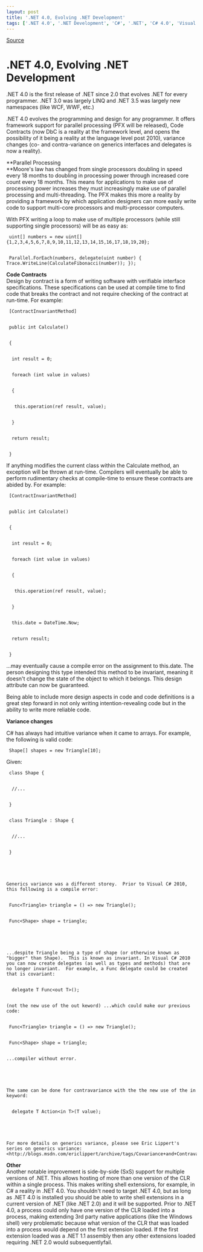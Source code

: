 ```yaml
---
layout: post
title: '.NET 4.0, Evolving .NET Development'
tags: ['.NET 4.0', '.NET Development', 'C#', '.NET', 'C# 4.0', 'Visual Studio 2010', 'msmvps']
---
```

[Source](http://blogs.msmvps.com/peterritchie/2008/11/12/net-4-0-evolving-net-development/ "Permalink to .NET 4.0, Evolving .NET Development")

# .NET 4.0, Evolving .NET Development

.NET 4.0 is the first release of .NET since 2.0 that evolves .NET for every programmer. .NET 3.0 was largely LINQ and .NET 3.5 was largely new namespaces (like WCF, WWF, etc.) 

.NET 4.0 evolves the programming and design for any programmer. It offers framework support for parallel processing (PFX will be released), Code Contracts (now DbC is a reality at the framework level, and opens the possibility of it being a reality at the language level post 2010), variance changes (co- and contra-variance on generics interfaces and delegates is now a reality). 

**Parallel Processing   
**Moore's law has changed from single processors doubling in speed every 18 months to doubling in processing power through increased core count every 18 months. This means for applications to make use of processing power increases they must increasingly make use of parallel processing and multi-threading. The PFX makes this more a reality by providing a framework by which application designers can more easily write code to support multi-core processors and multi-processor computers. 

With PFX writing a loop to make use of multiple processors (while still supporting single processors) will be as easy as: 
    
    
     uint[] numbers = new uint[] {1,2,3,4,5,6,7,8,9,10,11,12,13,14,15,16,17,18,19,20};
    
    
     Parallel.ForEach(numbers, delegate(uint number) { Trace.WriteLine(CalculateFibonacci(number)); });

**Code Contracts**   
Design by contract is a form of writing software with verifiable interface specifications. These specifications can be used at compile time to find code that breaks the contract and not require checking of the contract at run-time. For example: 
    
    
     [ContractInvariantMethod]
    
    
     public int Calculate()
    
    
     {
    
    
      int result = 0;
    
    
      foreach (int value in values)
    
    
      {
    
    
       this.operation(ref result, value);
    
    
      }
    
    
      return result;
    
    
     }

If anything modifies the current class within the Calculate method, an exception will be thrown at run-time. Compilers will eventually be able to perform rudimentary checks at compile-time to ensure these contracts are abided by. For example:
    
    
     [ContractInvariantMethod]
    
    
     public int Calculate()
    
    
     {
    
    
      int result = 0;
    
    
      foreach (int value in values)
    
    
      {
    
    
       this.operation(ref result, value);
    
    
      }
    
    
      this.date = DateTime.Now;
    
    
      return result;
    
    
     }

…may eventually cause a compile error on the assignment to this.date. The person designing this type intended this method to be invariant, meaning it doesn't change the state of the object to which it belongs. This design attribute can now be guaranteed. 

Being able to include more design aspects in code and code definitions is a great step forward in not only writing intention-revealing code but in the ability to write more reliable code. 

**Variance changes**

C# has always had intuitive variance when it came to arrays. For example, the following is valid code:
    
    
     Shape[] shapes = new Triangle[10];

Given:
    
    
     class Shape {
    
    
      //...
    
    
     }
    
    
     class Triangle : Shape {
    
    
      //...
    
    
     }
    
    
    
    
    
    Generics variance was a different storey.  Prior to Visual C# 2010, this following is a compile error:
    
    
     Func<Triangle> triangle = () => new Triangle();
    
    
     Func<Shape> shape = triangle;
    
    
    
    
    
    ...despite Triangle being a type of shape (or otherwise known as "bigger" than Shape).  This is known as invariant. In Visual C# 2010 you can now create delegates (as well as types and methods) that are no longer invariant.  For example, a Func delegate could be created that is covariant:
    
    
      delegate T Func<out T>();
    
    
    (not the new use of the out keword) ...which could make our previous code:
    
    
     Func<Triangle> triangle = () => new Triangle();
    
    
     Func<Shape> shape = triangle;
    
    
    ...compiler without error.
    
    
    
    
    
    The same can be done for contravariance with the the new use of the in keyword:
    
    
      delegate T Action<in T>(T value);
    
    
    
    
    
    For more details on generics variance, please see Eric Lippert's series on generics variance: <http://blogs.msdn.com/ericlippert/archive/tags/Covariance+and+Contravariance/default.aspx>

**Other**   
Another notable improvement is side-by-side (SxS) support for multiple versions of .NET. This allows hosting of more than one version of the CLR within a single process. This makes writing shell extensions, for example, in C# a reality in .NET 4.0. You shouldn't need to target .NET 4.0, but as long as .NET 4.0 is installed you should be able to write shell extensions in a current version of .NET (like .NET 2.0) and it will be supported. Prior to .NET 4.0, a process could only have one version of the CLR loaded into a process, making extending 3rd party native applications (like the Windows shell) very problematic because what version of the CLR that was loaded into a process would depend on the first extension loaded. If the first extension loaded was a .NET 1.1 assembly then any other extensions loaded requiring .NET 2.0 would subsequentlyfail.


